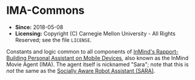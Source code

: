 # IMA-Commons

* **Since:** 2018-05-08
* **Licensing:** Copyright (C) Carnegie Mellon University - All Rights Reserved; see the file `LICENSE`.

Constants and logic common to all components of [InMind's Rapport-Building Personal Assistant on Mobile Devices](http://articulab.hcii.cs.cmu.edu/projects/yahoo/), also known as the InMind Movie Agent (IMA). The agent itself is nicknamed "Sara"; note that this is *not* the same as the [Socially Aware Robot Assistant (SARA)](http://articulab.hcii.cs.cmu.edu/projects/sara/).
